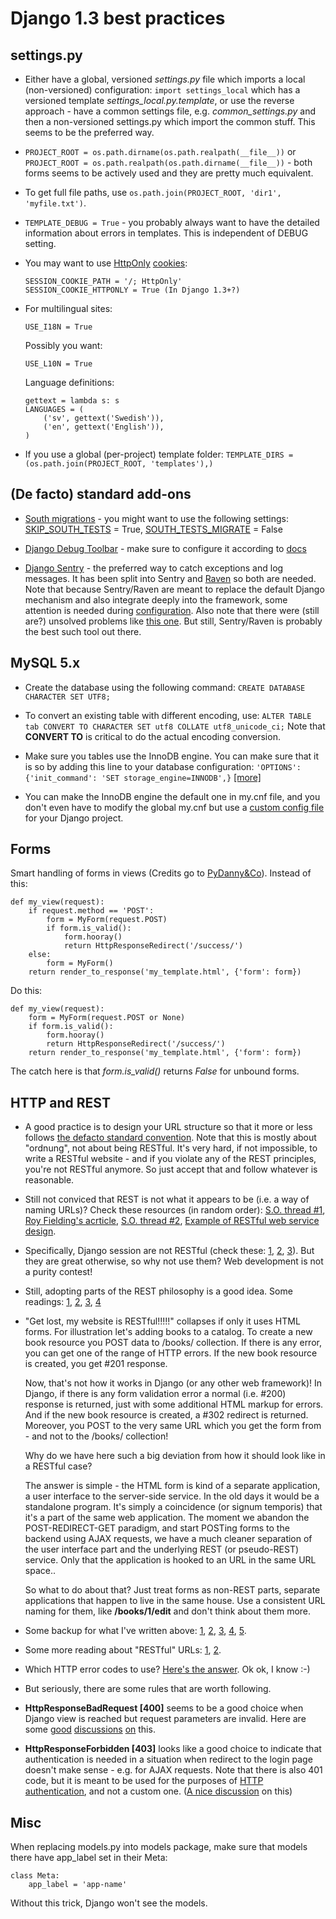 Django 1.3 best practices
=====================

## settings.py

* Either have a global, versioned *settings.py* file which imports a local (non-versioned) configuration:
    ```import settings_local```
    which has a versioned template *settings_local.py.template*, or use the reverse approach - have a common settings file, e.g. *common_settings.py*
    and then a non-versioned settings.py which import the common stuff. This seems to be the preferred way.

* ```PROJECT_ROOT = os.path.dirname(os.path.realpath(__file__))``` or
    ```PROJECT_ROOT = os.path.realpath(os.path.dirname(__file__))``` - both forms seems to be actively used and they are pretty much equivalent.

* To get full file paths, use ```os.path.join(PROJECT_ROOT, 'dir1', 'myfile.txt')```.

* ```TEMPLATE_DEBUG = True``` - you probably always want to have the detailed information about errors in templates. This is independent of DEBUG setting.

* You may want to use
    [HttpOnly](http://www.codinghorror.com/blog/2008/08/protecting-your-cookies-httponly.html)
    [cookies](http://stackoverflow.com/questions/3529695/how-do-i-set-httponly-cookie-in-django):

    ```
    SESSION_COOKIE_PATH = '/; HttpOnly'
    SESSION_COOKIE_HTTPONLY = True (In Django 1.3+?)
    ```

* For multilingual sites:

    ```USE_I18N = True```

    Possibly you want:

    ```USE_L10N = True```

    Language definitions:

    ```
    gettext = lambda s: s
    LANGUAGES = (
        ('sv', gettext('Swedish')),
        ('en', gettext('English')),
    )
    ```

* If you use a global (per-project) template folder:
    ```TEMPLATE_DIRS = (os.path.join(PROJECT_ROOT, 'templates'),)```

## (De facto) standard add-ons

* [South migrations](http://south.aeracode.org/) - you might want to use the following settings:
  [SKIP_SOUTH_TESTS](http://south.aeracode.org/docs/settings.html#skip-south-tests) = True,
  [SOUTH_TESTS_MIGRATE](http://south.aeracode.org/docs/settings.html#south-tests-migrate) = False

* [Django Debug Toolbar](http://pypi.python.org/pypi/django-debug-toolbar/0.8.4) - make sure to configure it according to [docs](http://pypi.python.org/pypi/django-debug-toolbar/0.8.4#installation)

* [Django Sentry](https://github.com/dcramer/django-sentry) - the preferred way to catch exceptions and log messages.
   It has been split into Sentry and [Raven](https://github.com/dcramer/raven) so both are needed.
   Note that because Sentry/Raven are meant to replace the default Django mechanism and also integrate deeply into the framework,
   some attention is needed during [configuration](http://raven.readthedocs.org/en/latest/config/django.html).
   Also note that there were (still are?) unsolved problems like [this one](https://github.com/dcramer/django-sentry/issues/210).
   But still, Sentry/Raven is probably the best such tool out there.

## MySQL 5.x

* Create the database using the following command: ```CREATE DATABASE CHARACTER SET UTF8;```

* To convert an existing table with different encoding, use:
    ```ALTER TABLE tab CONVERT TO CHARACTER SET utf8 COLLATE utf8_unicode_ci;```
    Note that <strong>CONVERT TO</strong> is critical to do the actual encoding conversion.

* Make sure you tables use the InnoDB engine.
    You can make sure that it is so by adding this line to your database configuration:
    ```'OPTIONS': {'init_command': 'SET storage_engine=INNODB',}```
    [[more]](https://docs.djangoproject.com/en/1.3/ref/databases/#creating-your-tables)

* You can make the InnoDB engine the default one in my.cnf file,
  and you don't even have to modify the global my.cnf but use a [custom config file](https://docs.djangoproject.com/en/1.3/ref/databases/#connecting-to-the-database) for your Django project.

## Forms

Smart handling of forms in views (Credits go to [PyDanny&Co](http://speakerdeck.com/u/pydanny/p/advanced-django-forms-usage)).
Instead of this:

```
def my_view(request):
    if request.method == 'POST':
        form = MyForm(request.POST)
        if form.is_valid():
            form.hooray()
            return HttpResponseRedirect('/success/')
    else:
        form = MyForm()
    return render_to_response('my_template.html', {'form': form})
```

Do this:

```
def my_view(request):
    form = MyForm(request.POST or None)
    if form.is_valid():
        form.hooray()
        return HttpResponseRedirect('/success/')
    return render_to_response('my_template.html', {'form': form})
```

The catch here is that *form.is_valid()* returns *False* for unbound forms.

## HTTP and REST

* A good practice is to design your URL structure so that it more or less follows
    [the defacto standard convention](http://en.wikipedia.org/wiki/Representational_State_Transfer#RESTful_web_services).
    Note that this is mostly about "ordnung", not about being RESTful. It's very hard, if not impossible,
    to write a RESTful website - and if you violate any of the REST principles, you're not RESTful anymore.
    So just accept that and follow whatever is reasonable.

* Still not conviced that REST is not what it appears to be (i.e. a way of naming URLs)? Check these resources (in random order):
    [S.O. thread #1](http://stackoverflow.com/questions/973796/what-are-the-best-uses-of-rest-services),
    [Roy Fielding's acrticle](http://roy.gbiv.com/untangled/2008/rest-apis-must-be-hypertext-driven),
    [S.O. thread #2](http://stackoverflow.com/questions/2001773/understanding-rest-verbs-error-codes-and-authentication),
    [Example of RESTful web service design](http://www.peej.co.uk/articles/restfully-delicious.html).

* Specifically, Django session are not RESTful (check these:
    [1](http://www.peej.co.uk/articles/no-sessions.html),
    [2](http://tech.groups.yahoo.com/group/rest-discuss/message/3583),
    [3](http://davidvancouvering.blogspot.com/2007/09/session-state-is-evil.html)).
    But they are great otherwise, so why not use them? Web development is not a purity contest!

* Still, adopting parts of the REST philosophy is a good idea. Some readings:
    [1](http://stackoverflow.com/questions/6433480/restful-actions-services-that-dont-correspond-to-an-entity),
    [2](http://stackoverflow.com/questions/3408191/is-the-twitter-api-really-restful),
    [3](http://stackoverflow.com/questions/969585/rest-url-design-multiple-resources-in-one-http-call),
    [4](http://stackoverflow.com/questions/2173721/why-does-including-an-action-verb-in-the-uri-in-a-rest-implementation-violate-th)

* "Get lost, my website is RESTful!!!!!" collapses if only it uses HTML forms. For illustration let's adding books to a catalog.
   To create a new book resource you POST data to /books/ collection. If there is any error, you can get one of the range of HTTP errors.
   If the new book resource is created, you get #201 response.

    Now, that's not how it works in Django (or any other web framework)! In Django, if there is any form validation error a normal (i.e. #200) response is returned,
    just with some additional HTML markup for errors. And if the new book resource is created, a #302 redirect is returned.
    Moreover, you POST to the very same URL which you get the form from - and not to the /books/ collection!

    Why do we have here such a big deviation from how it should look like in a RESTful case?

    The answer is simple - the HTML form is kind of a separate application, a user interface to the server-side service.
    In the old days it would be a standalone program. It's simply a coincidence (or signum temporis) that it's a part of the same web application.
    The moment we abandon the POST-REDIRECT-GET paradigm, and start POSTing forms to the backend using AJAX requests, we have a much cleaner separation
    of the user interface part and the underlying REST (or pseudo-REST) service. Only that the application is hooked to an URL in the same URL space..

    So what to do about that? Just treat forms as non-REST parts, separate applications that happen to live in the same house.
    Use a consistent URL naming for them, like **/books/1/edit** and don't think about them more.

* Some backup for what I've written above:
    [1](http://stackoverflow.com/questions/7259464/how-should-a-resource-edit-path-looks-like-on-a-restful-web-app),
    [2](http://stackoverflow.com/questions/1711653/three-step-buyonline-the-restful-way),
    [3](http://stackoverflow.com/questions/3432660/how-to-edit-a-resource),
    [4](http://stackoverflow.com/questions/1657454/how-to-do-a-restful-request-for-an-edit-form),
    [5](http://stackoverflow.com/questions/1269816/html-interface-to-restful-web-service-without-javascript).

* Some more reading about "RESTful" URLs:
    [1](http://stackoverflow.com/questions/1827293/restful-urls-for-a-search-service-with-an-arbitrary-number-of-filtering-criteria),
    [2](http://stackoverflow.com/questions/7272472/how-to-specify-a-range-of-data-or-multiple-entities-in-a-restful-web-service).

* Which HTTP error codes to use? [Here's the answer](http://www.aisee.com/graph_of_the_month/http.png).
   Ok ok, I know :-)

* But seriously, there are some rules that are worth following.

* **HttpResponseBadRequest [400]** seems to be a good choice when Django view is reached but request parameters are invalid.
    Here are some [good](http://stackoverflow.com/questions/5077871/what-is-the-proper-http-response-code-for-request-without-mandatory-fields) [discussions](http://stackoverflow.com/questions/4781187/http-400-bad-request-for-logical-error-not-malformed-request-syntax)
    [on](http://stackoverflow.com/questions/1364527/http-status-code-for-bad-data) this</a>.

* **HttpResponseForbidden [403]** looks like a good choice to indicate that authentication is needed
    in a situation when redirect to the login page doesn't make sense - e.g. for AJAX requests.
    Note that there is also 401 code, but it is meant to be used for the purposes of [HTTP authentication](http://en.wikipedia.org/wiki/Basic_access_authentication),
    and not a custom one. ([A nice discussion](http://stackoverflow.com/questions/6113014/what-http-code-to-use-in-not-authenticated-and-not-authorized-cases) on this)


## Misc

When replacing models.py into models package, make sure that models there have app_label set in their Meta:
```
class Meta:
    app_label = 'app-name'
```
Without this trick, Django won't see the models.
